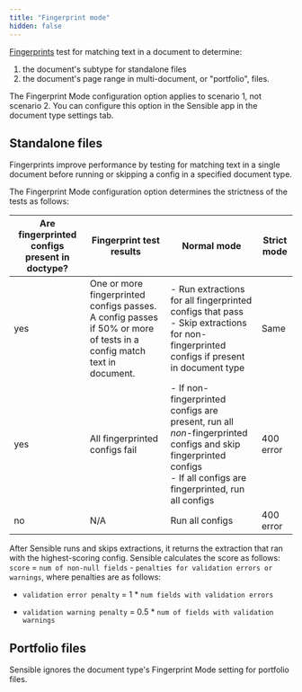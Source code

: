 ```yaml
---
title: "Fingerprint mode"
hidden: false
---
```


[Fingerprints](doc:fingerprint) test for matching text in a document to determine:

1. the document's subtype for standalone files
2. the document's page range in multi-document, or "portfolio", files.

The Fingerprint Mode configuration option applies to scenario 1, not scenario 2.  You can configure this option in the Sensible app in the document type settings tab.

## Standalone files

Fingerprints improve performance by testing for matching text in a single document before running or skipping a config in a specified document type.  

The Fingerprint Mode configuration option determines the strictness of the tests as follows:

| Are fingerprinted configs present in doctype? | Fingerprint test results                                     | Normal mode                                                  | Strict mode |
| --------------------------------------------- | ------------------------------------------------------------ | ------------------------------------------------------------ | ----------- |
| yes                                           | One or more fingerprinted configs passes.<br/> A config passes if 50% or more of tests in a config match text in document. | - Run extractions for all fingerprinted configs that pass<br/>- Skip extractions for non-fingerprinted configs if present in document type | Same        |
| yes                                           | All fingerprinted configs fail                               | - If non-fingerprinted configs are present, run all *non*-fingerprinted configs and skip fingerprinted configs<br/>- If all configs are fingerprinted, run all configs | 400 error   |
| no                                            | N/A                                                          | Run all configs                                              | 400 error   |

After Sensible runs and skips extractions,  it returns the extraction that ran with the highest-scoring config.  Sensible calculates the score as follows: ` score` = `num of non-null fields` - `penalties for validation errors or warnings`, where penalties are as follows:

- `validation error penalty` = 1 * `num fields with validation errors`

- `validation warning penalty` = 0.5 * `num of fields with validation warnings`

## Portfolio files

Sensible ignores the document type's Fingerprint Mode setting for portfolio files. 

